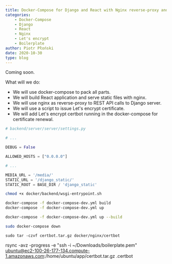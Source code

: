 ```yaml
---
title: Docker-Compose for Django and React with Nginx reverse-proxy and Let's encrypt certificate
categories:
    - Docker-Compose
    - Django
    - React
    - Nginx
    - Let's encrypt
    - Boilerplate
author: Piotr Płoński
date: 2020-10-30
type: blog
---
```


Coming soon.

What will we do:
- We will use docker-compose to pack all parts. 
- We will build React application and serve static files with nginx. 
- We will use nginx as reverse-proxy to REST API calls to Django server. 
- We will use a script to issue Let's encrypt certificate.
- We will add Let's encrypt certbot running in the docker-compose for certificate renewal. 











```py
# backend/server/server/settings.py

# ...

DEBUG = False

ALLOWED_HOSTS = ["0.0.0.0"]

# ...

MEDIA_URL = '/media/'
STATIC_URL = '/django_static/' 
STATIC_ROOT = BASE_DIR / 'django_static'
```





```bash
chmod +x docker/backend/wsgi-entrypoint.sh
```



```bash
docker-compose -f docker-compose-dev.yml build
docker-compose -f docker-compose-dev.yml up
```
```bash
docker-compose -f docker-compose-dev.yml up --build
```
```bash
sudo docker-compose down
```

```
sudo tar -czvf certbot.tar.gz docker/nginx/certbot

```


rsync -avz -progress -e "ssh -i ~/Downloads/boilerplate.pem" ubuntu@ec2-100-26-177-134.compute-1.amazonaws.com:/home/ubuntu/app/certbot.tar.gz .certbot